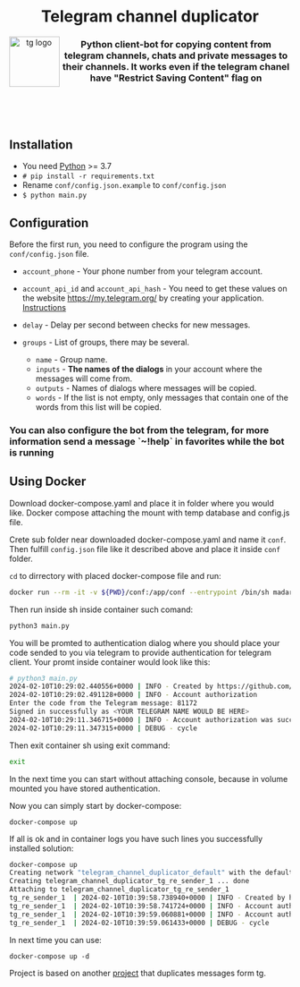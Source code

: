 <div align="center">
<h1>Telegram channel duplicator</h1>
<img
  height="90"
  width="90"
  alt="tg logo"
  src="https://telegram.org/img/t_logo.svg?1"
  align="left"
/>
<h3>Python client-bot for copying content from telegram channels, chats and private messages to their channels. It works even if the telegram chanel have "Restrict Saving Content" flag on</h3>
</div>
<br/>
<br/>
<br/>

## Installation

* You need [Python](https://www.python.org/) >= 3.7
* `# pip install -r requirements.txt`
* Rename `conf/config.json.example` to `conf/config.json`
* `$ python main.py`

## Configuration

Before the first run, you need to configure the program using the `conf/config.json` file.

* `account_phone` - Your phone number from your telegram account.<br/>

* `account_api_id` and `account_api_hash` - You need to get these values on the website https://my.telegram.org/ by creating your application. [Instructions](https://core.telegram.org/api/obtaining_api_id)<br/>
* `delay` - Delay per second between checks for new messages.
* `groups` - List of groups, there may be several.
  * `name` - Group name.
  * `inputs` - **The names of the dialogs** in your account where the messages will come from.
  * `outputs` - Names of dialogs where messages will be copied.
  * `words` - If the list is not empty, only messages that contain one of the words from this list will be copied.
  
<h3>You can also configure the bot from the telegram, for more information send a message `~!help` in favorites while the bot is running</h3>


## Using Docker

Download docker-compose.yaml and place it in folder where you would like.
Docker compose attaching the mount with temp database and config.js file.

Crete sub folder near downloaded docker-compose.yaml and name it `conf`.
Then fulfill `config.json` file like it described above and place it inside `conf` folder.

``cd`` to dirrectory with placed docker-compose file and run:

```bash
docker run --rm -it -v ${PWD}/conf:/app/conf --entrypoint /bin/sh madartem/telegramresender:latest
```

Then run inside sh inside container such comand:
```bash
python3 main.py
```

You will be promted to authentication dialog where you should place your code sended to you via telegram to provide authentication for telegram client. Your promt inside container would look like this:
```bash
# python3 main.py
2024-02-10T10:29:02.440556+0000 | INFO - Created by https://github.com/artemmad
2024-02-10T10:29:02.491128+0000 | INFO - Account authorization
Enter the code from the Telegram message: 81172
Signed in successfully as <YOUR TELEGRAM NAME WOULD BE HERE>
2024-02-10T10:29:11.346715+0000 | INFO - Account authorization was successful
2024-02-10T10:29:11.347315+0000 | DEBUG - cycle
```

Then exit container sh using exit command:
```bash
exit
```
In the next time you can start without attaching console, because in volume mounted you have stored authentication.

Now you can simply start by docker-compose:
```
docker-compose up
```

If all is ok and in container logs you have such lines you successfully installed solution:
```bash
docker-compose up
Creating network "telegram_channel_duplicator_default" with the default driver
Creating telegram_channel_duplicator_tg_re_sender_1 ... done
Attaching to telegram_channel_duplicator_tg_re_sender_1
tg_re_sender_1  | 2024-02-10T10:39:58.738940+0000 | INFO - Created by https://github.com/artemmad
tg_re_sender_1  | 2024-02-10T10:39:58.741724+0000 | INFO - Account authorization
tg_re_sender_1  | 2024-02-10T10:39:59.060881+0000 | INFO - Account authorization was successful
tg_re_sender_1  | 2024-02-10T10:39:59.061433+0000 | DEBUG - cycle

``` 

In next time you can use:

```
docker-compose up -d
```

Project is based on another [project](https://github.com/deFiss/telegram_channel_duplicator) that duplicates messages form tg.